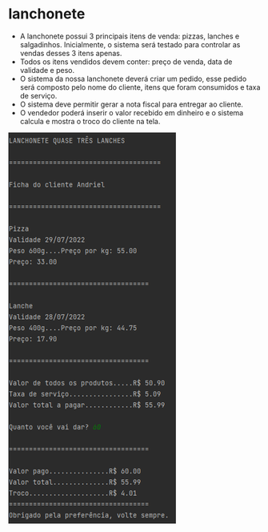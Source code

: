 # lanchonete

- A lanchonete possui 3 principais itens de venda: pizzas, lanches e salgadinhos. Inicialmente, o sistema será testado para controlar as vendas desses 3 itens apenas. 
- Todos os itens vendidos devem conter: preço de venda, data de validade e peso. 
- O sistema da nossa lanchonete deverá criar um pedido, esse pedido será composto pelo nome do cliente, itens que foram consumidos e taxa de serviço. 
- O sistema deve permitir gerar a nota fiscal para entregar ao cliente. 
- O vendedor poderá inserir o valor recebido em dinheiro e o sistema calcula e mostra o troco do cliente na tela.

![lanche](lanchonete.png)
 
